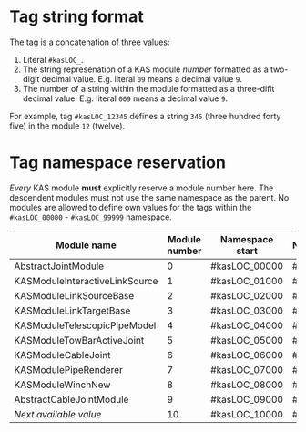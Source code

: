 # Tag string format

The tag is a concatenation of three values:
1. Literal `#kasLOC_`.
2. The string represenation of a KAS module _number_ formatted as a two-digit decimal value. E.g. literal
   `09` means a decimal value `9`.
3. The number of a string within the module formatted as a three-difit decimal value. E.g. literal `009`
   means a decimal value `9`.

For example, tag `#kasLOC_12345` defines a string `345` (three hundred forty five) in the module `12` (twelve).

# Tag namespace reservation

_Every_ KAS module **must** explicitly reserve a module number here. The descendent modules must
not use the same namespace as the parent. No modules are allowed to define own values for the tags within the
`#kasLOC_00000` - `#kasLOC_99999` namespace.

Module name | Module number | Namespace start | Namespace end |
------------|---------------|-----------------|---------------|
AbstractJointModule | 0 | #kasLOC_00000 | #kasLOC_00999
KASModuleInteractiveLinkSource | 1 | #kasLOC_01000 | #kasLOC_01999
KASModuleLinkSourceBase | 2 | #kasLOC_02000 | #kasLOC_02999
KASModuleLinkTargetBase | 3 | #kasLOC_03000 | #kasLOC_03999
KASModuleTelescopicPipeModel | 4 | #kasLOC_04000 | #kasLOC_04999
KASModuleTowBarActiveJoint | 5 | #kasLOC_05000 | #kasLOC_05999
KASModuleCableJoint | 6 | #kasLOC_06000 | #kasLOC_06999
KASModulePipeRenderer | 7 | #kasLOC_07000 | #kasLOC_07999
KASModuleWinchNew | 8 | #kasLOC_08000 | #kasLOC_08999
AbstractCableJointModule | 9 | #kasLOC_09000 | #kasLOC_09999
_Next available value_ | 10 | #kasLOC_10000 | #kasLOC_10999
